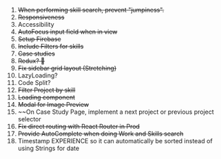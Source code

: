 1.  ~~When performing skill search, prevent "jumpiness".~~
2.  ~~Responsiveness~~
3.  Accessibility
4.  ~~AutoFocus input field when in view~~
5.  ~~Setup Firebase~~
6.  ~~Include Filters for skills~~
7.  ~~Case studies~~
8.  ~~Redux? 🤔~~
9.  ~~Fix sidebar grid layout (Stretching)~~
10. LazyLoading?
11. Code Split?
12. ~~Filter Project by skill~~
13. ~~Loading component~~
14. ~~Modal for Image Preview~~
15. ~~On Case Study Page, implement a next project or previous project selector
16. ~~Fix direct routing with React Router in Prod~~
17. ~~Provide AutoComplete when doing Work and Skills search~~
18. Timestamp EXPERIENCE so it can automatically be sorted instead of using Strings for date
